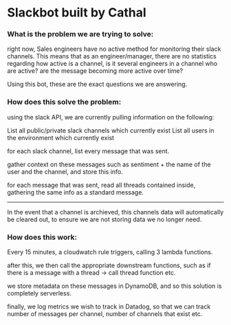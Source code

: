 
# Slackbot built by Cathal



### What is the problem we are trying to solve:

right now, Sales engineers have no active method for monitoring their slack channels. This means that as an engineer/manager, there are no statistics regarding how active is a channel, is it several engineers in a channel who are active? are the message becoming more active over time?

Using this bot, these are the exact questions we are answering.

### How does this solve the problem:

using the slack API, we are currently pulling information on the following:

List all public/private slack channels which currently exist
List all users in the environment which currently exist

for each slack channel, list every message that was sent.

gather context on these messages such as sentiment + the name of the user and the channel, and store this info.

for each message that was sent, read all threads contained inside, gathering the same info as a standard message.


___

In the event that a channel is archieved, this channels data will automatically be cleared out, to ensure we are not storing data we no longer need.



### How does this work:

Every 15 minutes, a cloudwatch rule triggers, calling 3 lambda functions.

after this, we then call the appropriate downstream functions, such as if there is a message with a thread -> call thread function etc.

we store metadata on these messages in DynamoDB, and so this solution is completely serverless.

finally, we log metrics we wish to track in Datadog, so that we can track number of messages per channel, number of channels that exist etc.







